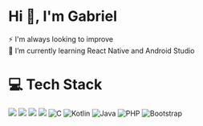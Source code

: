 # Hi 👋, I'm Gabriel 

<p align="left">
  ⚡ I'm always looking to improve<br>
  🔭 I’m currently learning React Native and Android Studio
</p>

# 💻 Tech Stack
[<img src="https://img.shields.io/badge/JavaScript-F7DF1E?style=for-the-badge&logo=javascript&logoColor=black" />](https://devdocs.io/javascript/)
[<img src="https://img.shields.io/badge/HTML5-E34F26?style=for-the-badge&logo=html5&logoColor=white" />](https://developer.mozilla.org/pt-BR/docs/Web/HTML)
[<img src="https://img.shields.io/badge/CSS3-1572B6?style=for-the-badge&logo=css3&logoColor=white" />](https://developer.mozilla.org/pt-BR/docs/Web/CSS)
[<img src="https://img.shields.io/badge/jQuery-0769AD?style=for-the-badge&logo=jquery&logoColor=white" />](https://jquery.com/)
![C](https://img.shields.io/badge/c-%2300599C.svg?style=for-the-badge&logo=c&logoColor=white)  ![Kotlin](https://img.shields.io/badge/kotlin-%230095D5.svg?style=for-the-badge&logo=kotlin&logoColor=white) ![Java](https://img.shields.io/badge/java-%23ED8B00.svg?style=for-the-badge&logo=java&logoColor=white) ![PHP](https://img.shields.io/badge/php-%23777BB4.svg?style=for-the-badge&logo=php&logoColor=white) ![Bootstrap](https://img.shields.io/badge/bootstrap-%23563D7C.svg?style=for-the-badge&logo=bootstrap&logoColor=white)



